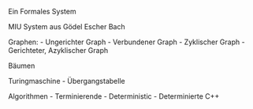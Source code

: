 Ein Formales System

MIU System aus Gödel Escher Bach

Graphen:
    - Ungerichter Graph
    - Verbundener Graph
    - Zyklischer Graph
    - Gerichteter, Azyklischer Graph

Bäumen

Turingmaschine
    - Übergangstabelle

Algorithmen
    - Terminierende
    - Deterministic
    - Determinierte
C++
